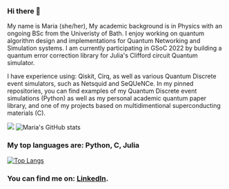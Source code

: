### Hi there 👋
My name is Maria (she/her), My academic background is in Physics with an ongoing BSc from the Univeristy of Bath. I enjoy working on quantum algorithm design and implementations for Quantum Networking and Simulation systems. I am currently participating in GSoC 2022 by building a quantum error correction library for Julia's Clifford circuit Quantum simulator.

I have experience using: Qiskit, Cirq, as well as various Quantum Discrete event simulators, such as Netsquid and SeQUeNCe. In my pinned repositories, you can find examples of my Quantum Discrete event simulations (Python) as well as my personal academic quantum paper library, and one of my projects based on multidimentional superconducting materials (C).

![](https://komarev.com/ghpvc/?username=mgg39&style=plastic)
![Maria's GitHub stats](https://github-readme-stats.vercel.app/api?username=mgg39&count_private=true&show_icons=true&theme=nightowl&hide=prs,contribs)

### My top languages are: Python, C, Julia
[![Top Langs](https://github-readme-stats.vercel.app/api/top-langs/?username=mgg39&langs_count=8)](https://github.com/mgg39/github-readme-stats)

<!-- Actual text -->

### You can find me on: [LinkedIn][1].

<!-- Links to your social media accounts -->

[1]: https://www.linkedin.com/in/maria-gragera-garces/

